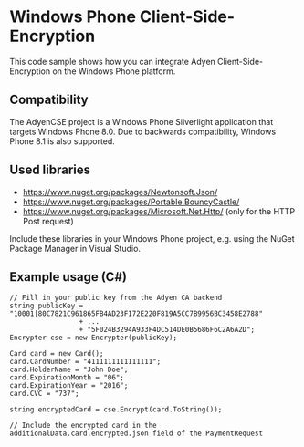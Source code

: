 ﻿Windows Phone Client-Side-Encryption
==============
This code sample shows how you can integrate Adyen Client-Side-Encryption on the Windows Phone platform.

## Compatibility
The AdyenCSE project is a Windows Phone Silverlight application that targets Windows Phone 8.0. Due to backwards compatibility, Windows Phone 8.1 is also supported.

## Used libraries

- https://www.nuget.org/packages/Newtonsoft.Json/
- https://www.nuget.org/packages/Portable.BouncyCastle/
- https://www.nuget.org/packages/Microsoft.Net.Http/ (only for the HTTP Post request)

Include these libraries in your Windows Phone project, e.g. using the NuGet Package Manager in Visual Studio.

## Example usage (C#)
```
// Fill in your public key from the Adyen CA backend
string publicKey = "10001|80C7821C961865FB4AD23F172E220F819A5CC7B9956BC3458E2788"
                 + ...
                 + "5F024B3294A933F4DC514DE0B5686F6C2A6A2D";
Encrypter cse = new Encrypter(publicKey);

Card card = new Card();
card.CardNumber = "4111111111111111";
card.HolderName = "John Doe";
card.ExpirationMonth = "06";
card.ExpirationYear = "2016";
card.CVC = "737";

string encryptedCard = cse.Encrypt(card.ToString());

// Include the encrypted card in the additionalData.card.encrypted.json field of the PaymentRequest
```